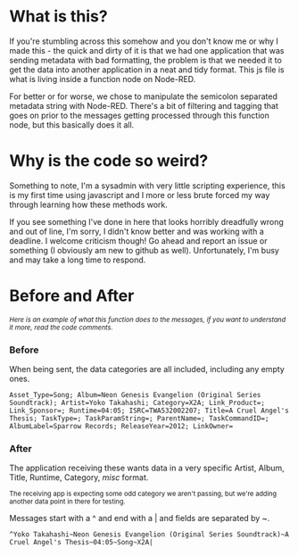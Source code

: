 # What is this?

  If you're stumbling across this somehow and you don't know me or why I made this - the quick and dirty of it is that we had one application that was sending metadata with bad formatting, the problem is that we needed it to get the data into another application in a neat and tidy format. This js file is what is living inside a function node on Node-RED.
  
For better or for worse, we chose to manipulate the semicolon separated metadata string with Node-RED. There's a bit of filtering and tagging that goes on prior to the messages getting processed through this function node, but this basically does it all.

# Why is the code so weird?

  Something to note, I'm a sysadmin with very little scripting experience, this is my first time using javascript and I more or less brute forced my way through learning how these methods work. 
 
 If you see something I've done in here that looks horribly dreadfully wrong and out of line, I'm sorry, I didn't know better and was working with a deadline. I welcome criticism though! Go ahead and report an issue or something (I obviously am new to github as well). Unfortunately, I'm busy and may take a long time to respond.

# Before and After
<sup>*Here is an example of what this function does to the messages, if you want to understand it more, read the code comments.*</sup>

### Before

When being sent, the data categories are all included, including any empty ones.
```
Asset_Type=Song; Album=Neon Genesis Evangelion (Original Series Soundtrack); Artist=Yoko Takahashi; Category=X2A; Link_Product=; Link_Sponsor=; Runtime=04:05; ISRC=TWA532002207; Title=A Cruel Angel's Thesis; TaskType=; TaskParamString=; ParentName=; TaskCommandID=; AlbumLabel=Sparrow Records; ReleaseYear=2012; LinkOwner=
```

### After

The application receiving these wants data in a very specific Artist, Album, Title, Runtime, Category, *misc* format.

<sup>The receiving app is expecting some odd category we aren't passing, but we're adding another data point in there for testing.</sup>

Messages start with a ^ and end with a | and fields are separated by ~. 

```
^Yoko Takahashi~Neon Genesis Evangelion (Original Series Soundtrack)~A Cruel Angel's Thesis~04:05~Song~X2A|
```




